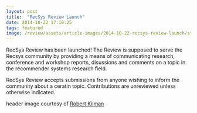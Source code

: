```yaml
---
layout: post
title:  "RecSys Review Launch"
date: 2014-10-22 17:10:25
tags: featured
image: /review/assets/article-images/2014-10-22-recsys-review-launch/start.jpg
---
```

RecSys Review has been launched! The Review is supposed to serve the Recsys community by providing a means of communicating research, conference and workshop reports, disussions and comments on a topic in the recommender systems research field.

RecSys Review accepts submissions from anyone wishing to inform the community about a ceratin topic. Contributions are unreviewed unless otherwise indicated.



<section class="poweredby">header image courtesy of <a href="https://www.flickr.com/photos/38565413@N03/5086611825"> Robert Kilman</a></section>
